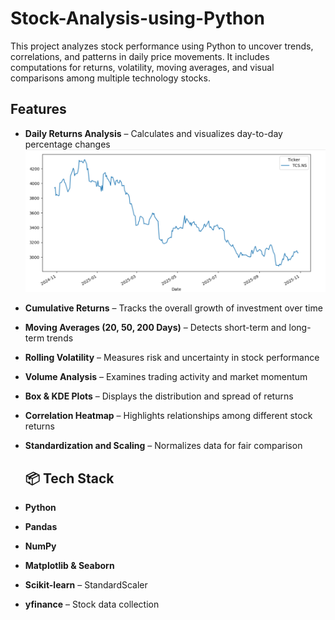 # Stock-Analysis-using-Python


This project analyzes stock performance using Python to uncover trends, correlations, and patterns in daily price movements. It includes computations for returns, volatility, moving averages, and visual comparisons among multiple technology stocks.


##  Features  

- **Daily Returns Analysis** – Calculates and visualizes day-to-day percentage changes
  ![Alt text](images/img1.png)
- **Cumulative Returns** – Tracks the overall growth of investment over time  
- **Moving Averages (20, 50, 200 Days)** – Detects short-term and long-term trends  
- **Rolling Volatility** – Measures risk and uncertainty in stock performance  
- **Volume Analysis** – Examines trading activity and market momentum  
- **Box & KDE Plots** – Displays the distribution and spread of returns  
- **Correlation Heatmap** – Highlights relationships among different stock returns  
- **Standardization and Scaling** – Normalizes data for fair comparison  


  ## 📦 Tech Stack  

- **Python** 
- **Pandas**
- **NumPy** 
- **Matplotlib & Seaborn**   
- **Scikit-learn** – StandardScaler  
- **yfinance** – Stock data collection  
